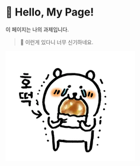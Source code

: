 # 👋 Hello, My Page!

이 페이지는 나의 과제입니다.

> 📢 이런게 있다니 너무 신기하네요.

[![농담 이미지](./nongdam.webp)](https://namu.wiki/w/%EB%86%8D%EB%8B%B4%EA%B3%B0)

